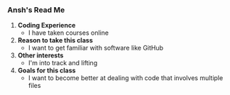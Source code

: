 ### Ansh's Read Me

1. **Coding Experience**
   - I have taken courses online
2. **Reason to take this class**
   - I want to get familiar with software like GitHub
3. **Other interests**
   - I'm into track and lifting
4. **Goals for this class**
   - I want to become better at dealing with code that involves multiple files
<!--
**Ansh-Kakadia/Ansh-Kakadia** is a ✨ _special_ ✨ repository because its `README.md` (this file) appears on your GitHub profile.

Here are some ideas to get you started:

- 🔭 I’m currently working on ...
- 🌱 I’m currently learning ...
- 👯 I’m looking to collaborate on ...
- 🤔 I’m looking for help with ...
- 💬 Ask me about ...
- 📫 How to reach me: ...
- 😄 Pronouns: ...
- ⚡ Fun fact: ...
-->
